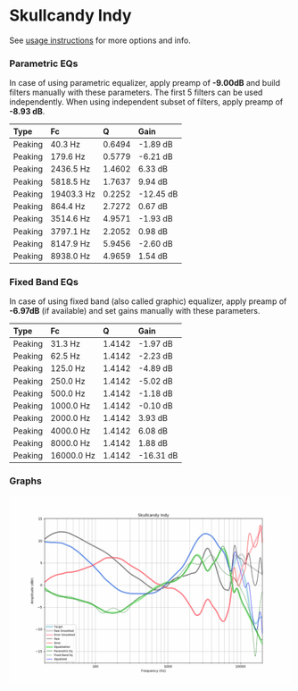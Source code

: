 # Skullcandy Indy
See [usage instructions](https://github.com/jaakkopasanen/AutoEq#usage) for more options and info.

### Parametric EQs
In case of using parametric equalizer, apply preamp of **-9.00dB** and build filters manually
with these parameters. The first 5 filters can be used independently.
When using independent subset of filters, apply preamp of **-8.93 dB**.

| Type    | Fc         |      Q | Gain      |
|:--------|:-----------|:-------|:----------|
| Peaking | 40.3 Hz    | 0.6494 | -1.89 dB  |
| Peaking | 179.6 Hz   | 0.5779 | -6.21 dB  |
| Peaking | 2436.5 Hz  | 1.4602 | 6.33 dB   |
| Peaking | 5818.5 Hz  | 1.7637 | 9.94 dB   |
| Peaking | 19403.3 Hz | 0.2252 | -12.45 dB |
| Peaking | 864.4 Hz   | 2.7272 | 0.67 dB   |
| Peaking | 3514.6 Hz  | 4.9571 | -1.93 dB  |
| Peaking | 3797.1 Hz  | 2.2052 | 0.98 dB   |
| Peaking | 8147.9 Hz  | 5.9456 | -2.60 dB  |
| Peaking | 8938.0 Hz  | 4.9659 | 1.54 dB   |

### Fixed Band EQs
In case of using fixed band (also called graphic) equalizer, apply preamp of **-6.97dB**
(if available) and set gains manually with these parameters.

| Type    | Fc         |      Q | Gain      |
|:--------|:-----------|:-------|:----------|
| Peaking | 31.3 Hz    | 1.4142 | -1.97 dB  |
| Peaking | 62.5 Hz    | 1.4142 | -2.23 dB  |
| Peaking | 125.0 Hz   | 1.4142 | -4.89 dB  |
| Peaking | 250.0 Hz   | 1.4142 | -5.02 dB  |
| Peaking | 500.0 Hz   | 1.4142 | -1.18 dB  |
| Peaking | 1000.0 Hz  | 1.4142 | -0.10 dB  |
| Peaking | 2000.0 Hz  | 1.4142 | 3.93 dB   |
| Peaking | 4000.0 Hz  | 1.4142 | 6.08 dB   |
| Peaking | 8000.0 Hz  | 1.4142 | 1.88 dB   |
| Peaking | 16000.0 Hz | 1.4142 | -16.31 dB |

### Graphs
![](./Skullcandy%20Indy.png)